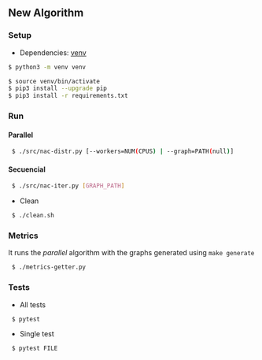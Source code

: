 ## New Algorithm

### Setup

- Dependencies: [venv](https://docs.python.org/3.6/library/venv.html)
 
```bash
$ python3 -m venv venv

$ source venv/bin/activate
$ pip3 install --upgrade pip
$ pip3 install -r requirements.txt
```

### Run

#### Parallel

```bash
 $ ./src/nac-distr.py [--workers=NUM(CPUS) | --graph=PATH(null)]
```

#### Secuencial

```bash
 $ ./src/nac-iter.py [GRAPH_PATH]
```

- Clean

```bash
 $ ./clean.sh
```

### Metrics

It runs the _parallel_ algorithm with the graphs generated using `make generate`

```bash
 $ ./metrics-getter.py
```

### Tests

- All tests

```bash
 $ pytest
```

- Single test

```bash
 $ pytest FILE
```

